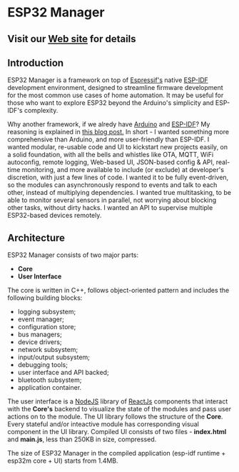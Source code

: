 # ESP32 Manager

## Visit our [Web site](//esp32m.com) for details

## Introduction

ESP32 Manager is a framework on top of [Espressif's](//espressif.com) native [ESP-IDF](//docs.espressif.com/projects/esp-idf) development environment,
designed to streamline firmware development for the most common use cases of home automation. It may be useful for those who want to explore ESP32 beyond the Arduino's simplicity and ESP-IDF's complexity.

Why another framework, if we alredy have [Arduino](//arduino.cc) and [ESP-IDF](//docs.espressif.com/projects/esp-idf)? My reasoning is explained in [this blog post.](/blog/initial) In short - I wanted something more comprehensive than Arduino, and more user-friendly than ESP-IDF. I wanted modular, re-usable code and UI to kickstart new projects easily, on a solid foundation, with all the bells and whistles like OTA, MQTT, WiFi autoconfig, remote logging, Web-based UI, JSON-based config & API, real-time monitoring, and more available to include (or exclude) at developer's discretion, with just a few lines of code. I wanted it to be fully event-driven, so the modules can asynchronously respond to events and talk to each other, instead of multiplying dependencies. I wanted true multitasking, to be able to monitor several sensors in parallel, not worrying about blocking other tasks, without dirty hacks. I wanted an API to supervise multiple ESP32-based devices remotely. 


## Architecture

ESP32 Manager consists of two major parts:

* **Core**
* **User Interface**

The core is written in C++, follows object-oriented pattern and includes the following building blocks:
* logging subsystem;
* event manager;
* configuration store;
* bus managers; 
* device drivers;
* network subsystem;
* input/output subsystem;
* debugging tools;
* user interface and API backed;
* bluetooth subsystem;
* application container.

The user interface is a [NodeJS](//nodejs.org/) library of [ReactJs](//reactjs.org/) components that interact with the **Core's** backend to visualize the state of the modules and pass user actions on to the module. The UI library follows the structure of the **Core**. Every stateful and/or inteactive module has corresponding visual component in the UI library. 
Compiled UI consists of two files - **index.html** and **main.js**, less than 250KB in size, compressed.

The size of ESP32 Manager in the compiled application (esp-idf runtime + esp32m core + UI) starts from 1.4MB.
